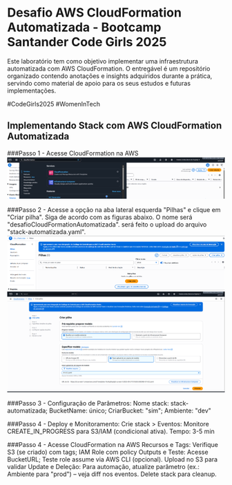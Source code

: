 # Desafio AWS CloudFormation Automatizada - Bootcamp Santander Code Girls 2025
Este laboratório tem como objetivo implementar uma infraestrutura automatizada com AWS CloudFormation. O entregável é um repositório organizado contendo anotações e insights adquiridos durante a prática, servindo como material de apoio para os seus estudos e futuras implementações.

#CodeGirls2025 #WomenInTech

## Implementando Stack com AWS CloudFormation Automatizada

###Passo 1 - Acesse CloudFormation na AWS
![CloudFormation](01-Acesse_CloudFormation.png)

###Passo 2 - Acesse a opção na aba lateral esquerda "Pilhas" e clique em "Criar pilha". Siga de acordo com as figuras abaixo. O nome será "desafioCloudFormationAutomatizada". será feito o upload do arquivo "stack-automatizada.yaml".
![CriarPilha](01a-Criar_Pilha.png)
![CriarPilha1](02-Criar_Pilha.png)


###Passo 3 - Configuração de Parâmetros: Nome stack: stack-automatizada; BucketName: único; CriarBucket: "sim"; Ambiente: "dev" 

###Passo 4 - Deploy e Monitoramento: Crie stack > Eventos: Monitore CREATE_IN_PROGRESS para S3/IAM (condicional ativa). Tempo: 3-5 min 

###Passo 4 - Acesse CloudFormation na AWS
Recursos e Tags: Verifique S3 (se criado) com tags; IAM Role com policy 
Outputs e Teste: Acesse BucketURL; Teste role assume via AWS CLI (opcional). Upload no S3 para validar 
Update e Deleção: Para automação, atualize parâmetro (ex.: Ambiente para "prod") – veja diff nos eventos. Delete stack para cleanup.
